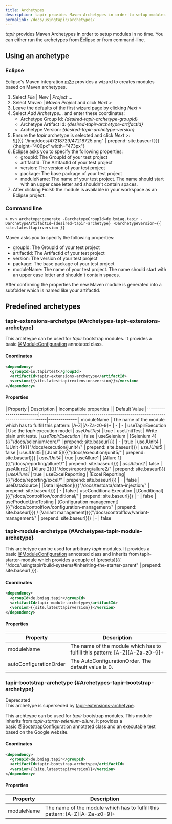 ```yaml
---
title: Archetypes
description: tapir provides Maven Archetypes in order to setup modules in no time. You can either run the archetypes from Eclipse or from command-line.
permalink: /docs/usingtapir/archetypes/
---
```


<i>tapir</i> provides Maven Archetypes in order to setup modules in no time.
You can either run the archetypes from Eclipse or from command-line.

## Using an archetype

### Eclipse

Eclipse's Maven integration [m2e](http://www.eclipse.org/m2e/) provides
a wizard to creates modules based on Maven archetypes.

1.  Select *File* \| *New* \| *Project ...*
1.  Select *Maven* \| *Maven Project* and click *Next &gt;*
1.  Leave the defaults of the first wizard page by clicking *Next &gt;*
1.  Select *Add Archetype...* and enter these coordinates:
    -   Archetype Group Id: *{desired-tapir-archetype-groupId}*
    -   Archetype Artifact Id: *{desired-tapir-archetype-artifactId}*
    -   Archetype Version: *{desired-tapir-archetype-version}*
1.  Ensure the <i>tapir</i> archetype is selected and click *Next >*:  
    ![]({{ "/img/docs/47218729/47218725.png" | prepend: site.baseurl }}){:height="400px" width="473px"}
1.  Eclipse asks you to specify the following properties:
    -   groupId: The GroupId of your test project
    -   artifactId: The ArtifactId of your test project
    -   version: The version of your test project
    -   package: The base package of your test project
    -   moduleName: The name of your test project. The name should start with an upper case letter and shouldn't contain spaces.
1.  After clicking *Finish* the module is available in your workspace as
        an Eclipse project.

### Command line

``` text
> mvn archetype:generate -DarchetypeGroupId=de.bmiag.tapir -DarchetypeArtifactId={desired-tapir-archetype} -DarchetypeVersion={{ site.latesttapirversion }}
```

Maven asks you to specify the following properties:
-   groupId: The GroupId of your test project
-   artifactId: The ArtifactId of your test project
-   version: The version of your test project
-   package: The base package of your test project
-   moduleName: The name of your test project. The name should start with an upper case letter and shouldn't contain spaces.

After confirming the properties the new Maven module is generated into a
subfolder which is named like your artifactId.

## Predefined archetypes

### tapir-extensions-archetype {#Archetypes-tapir-extensions-archetype}
This archteype can be used for <i>tapir</i> bootstrap modules.  It provides a
basic [@ModuleConfiguration](https://www.javadoc.io/page/de.bmiag.tapir/tapir/latest/de/bmiag/tapir/bootstrap/annotation/ModuleConfiguration.html) annotated class.

#### Coordinates

``` xml
<dependency>
  <groupId>io.tapirtest</groupId>
  <artifactId>tapir-extensions-archetype</artifactId>
  <version>{{site.latesttapirextensionsversion}}</version>
</dependency>
```

#### Properties

| Property                | Description | Incompatible properties |   | Default Value
|-------------------------|---------------------------------------------------------------------------------|--------------
| moduleName              | The name of the module which has to fulfill this pattern: \[A-Z\]\[A-Za-z0-9\]+ | - | -
| useTapirExecution       | Use the *tapir* execution model | *useUnitTest* | true
| useUnitTest             | Write plain unit tests. | *useTapirExecution* | false
| useSelenium             | [Selenium 4]({{"/docs/selenium/core/" | prepend: site.baseurl}}) | - | true
| useJUnit4               | [JUnit 4]({{"/docs/execution/junit4/" | prepend: site.baseurl}}) | *useJUnit5* | false
| useJUnit5               | [JUnit 5]({{"/docs/execution/junit5/" | prepend: site.baseurl}}) | *useJUnit4* | true
| useAllure1              | [Allure 1]({{"/docs/reporting/allure1/" | prepend: site.baseurl}}) | *useAllure2* | false
| useAllure2              | [Allure 2]({{"/docs/reporting/allure2/" | prepend: site.baseurl}}) | *useAllure1* | true
| useExcelReporting       | [Excel Reporting]({{"/docs/reporting/excel/" | prepend: site.baseurl}}) | - | false
| useDataSource           | [Data Injection]({{"/docs/testdata/data-injection/" | prepend: site.baseurl}}) | - | false
| useConditionalExecution | [Conditional]({{"/docs/controlflow/conditional/" | prepend: site.baseurl}}) | - | false
| useProductLineTesting   | [Configuration management]({{"/docs/controlflow/configuration-management/" | prepend: site.baseurl}}) / [Variant management]({{"/docs/controlflow/variant-management/" | prepend: site.baseurl}}) | - | false

### tapir-module-archetype {#Archetypes-tapir-module-archetype}
This archetype can be used for arbitrary <i>tapir</i> modules. It provides a
basic [@ModuleConfiguration](https://www.javadoc.io/page/de.bmiag.tapir/tapir/latest/de/bmiag/tapir/bootstrap/annotation/ModuleConfiguration.html) annotated class and inherits from tapir-starter-module which provides a couple of [presets]({{ "/docs/usingtapir/build-systems#inheriting-the-starter-parent" | prepend: site.baseurl }}).

#### Coordinates

``` xml
<dependency>
  <groupId>de.bmiag.tapir</groupId>
  <artifactId>tapir-module-archetype</artifactId>
  <version>{{site.latesttapirversion}}</version>
</dependency>
```

#### Properties

| Property               | Description                                                                     |
|------------------------|---------------------------------------------------------------------------------|
| moduleName             | The name of the module which has to fulfill this pattern: \[A-Z\]\[A-Za-z0-9\]+ |
| autoConfigurationOrder | The AutoConfigurationOrder. The default value is 0.                             |

### tapir-bootstrap-archetype {#Archetypes-tapir-bootstrap-archetype}

<div class="panel panel-warning">
  <div class="panel-heading">
    <div class="panel-title"><span class="fas fa-exclamation-circle"></span> Deprecated</div>
  </div>
  <div class="panel-body">
  This archetype is superseded by <a href="#Archetypes-tapir-extensions-archetype">tapir-extensions-archetype</a>.
  </div>
</div>

This archteype can be used for <i>tapir</i> bootstrap modules. This module
inherits from *tapir-starter-selenium-allure*. It provides a
basic [@BootstrapConfiguration](https://www.javadoc.io/page/de.bmiag.tapir/tapir/latest/de/bmiag/tapir/bootstrap/annotation/BootstrapConfiguration.html)
annotated class and an executable test based on the Google website.

#### Coordinates

``` xml
<dependency>
  <groupId>de.bmiag.tapir</groupId>
  <artifactId>tapir-bootstrap-archetype</artifactId>
  <version>{{site.latesttapirversion}}</version>
</dependency>
```

#### Properties

| Property   | Description                                                                     |
|------------|---------------------------------------------------------------------------------|
| moduleName | The name of the module which has to fulfill this pattern: \[A-Z\]\[A-Za-z0-9\]+ |
